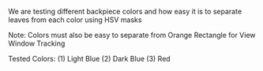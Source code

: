We are testing different backpiece colors and how easy it is to separate leaves from each color using HSV masks

Note: Colors must also be easy to separate from Orange Rectangle for View Window Tracking

Tested Colors:
(1) Light Blue
(2) Dark Blue
(3) Red
